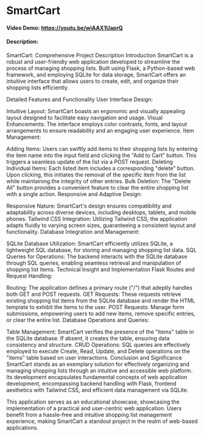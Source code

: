 # SmartCart
#### Video Demo:  https://youtu.be/wiAAX1UaprQ
#### Description:
SmartCart: Comprehensive Project Description
Introduction
SmartCart is a robust and user-friendly web application developed to streamline the process of managing shopping lists. Built using Flask, a Python-based web framework, and employing SQLite for data storage, SmartCart offers an intuitive interface that allows users to create, edit, and organize their shopping lists efficiently.

Detailed Features and Functionality
User Interface Design:

Intuitive Layout: SmartCart boasts an ergonomic and visually appealing layout designed to facilitate easy navigation and usage.
Visual Enhancements: The interface employs color contrasts, fonts, and layout arrangements to ensure readability and an engaging user experience.
Item Management:

Adding Items: Users can swiftly add items to their shopping lists by entering the item name into the input field and clicking the "Add to Cart" button. This triggers a seamless update of the list via a POST request.
Deleting Individual Items: Each listed item includes a corresponding "delete" button. Upon clicking, this initiates the removal of the specific item from the list while maintaining the integrity of other entries.
Bulk Deletion: The "Delete All" button provides a convenient feature to clear the entire shopping list with a single action.
Responsive and Adaptive Design:

Responsive Nature: SmartCart's design ensures compatibility and adaptability across diverse devices, including desktops, tablets, and mobile phones.
Tailwind CSS Integration: Utilizing Tailwind CSS, the application adapts fluidly to varying screen sizes, guaranteeing a consistent layout and functionality.
Database Integration and Management:

SQLite Database Utilization: SmartCart efficiently utilizes SQLite, a lightweight SQL database, for storing and managing shopping list data.
SQL Queries for Operations: The backend interacts with the SQLite database through SQL queries, enabling seamless retrieval and manipulation of shopping list items.
Technical Insight and Implementation
Flask Routes and Request Handling:

Routing: The application defines a primary route ("/") that adeptly handles both GET and POST requests.
GET Requests: These requests retrieve existing shopping list items from the SQLite database and render the HTML template to exhibit the items to the user.
POST Requests: Manage form submissions, empowering users to add new items, remove specific entries, or clear the entire list.
Database Operations and Queries:

Table Management: SmartCart verifies the presence of the "items" table in the SQLite database. If absent, it creates the table, ensuring data consistency and structure.
CRUD Operations: SQL queries are effectively employed to execute Create, Read, Update, and Delete operations on the "items" table based on user interactions.
Conclusion and Significance
SmartCart stands as an exemplary solution for effectively organizing and managing shopping lists through an intuitive and accessible web platform. Its development encapsulates fundamental concepts of web application development, encompassing backend handling with Flask, frontend aesthetics with Tailwind CSS, and efficient data management via SQLite.

This application serves as an educational showcase, showcasing the implementation of a practical and user-centric web application. Users benefit from a hassle-free and intuitive shopping list management experience, making SmartCart a standout project in the realm of web-based applications.
